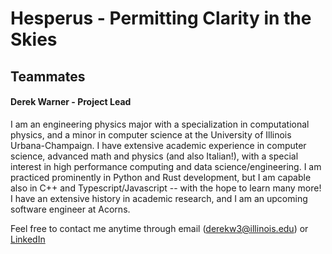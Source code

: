 # Hesperus - Permitting Clarity in the Skies

## Teammates
#### Derek Warner - Project Lead
I am an engineering physics major with a specialization in computational physics, and a minor in computer science at the University of Illinois Urbana-Champaign. I have extensive academic experience in computer science, advanced math and physics (and also Italian!), with a special interest in high performance computing and data science/engineering. I am practiced prominently in Python and Rust development, but I am capable also in C++ and Typescript/Javascript -- with the hope to learn many more! I have an extensive history in academic research, and I am an upcoming software engineer at Acorns.

Feel free to contact me anytime through email (derekw3@illinois.edu) or [LinkedIn](https://www.linkedin.com/in/dwarbler/)
